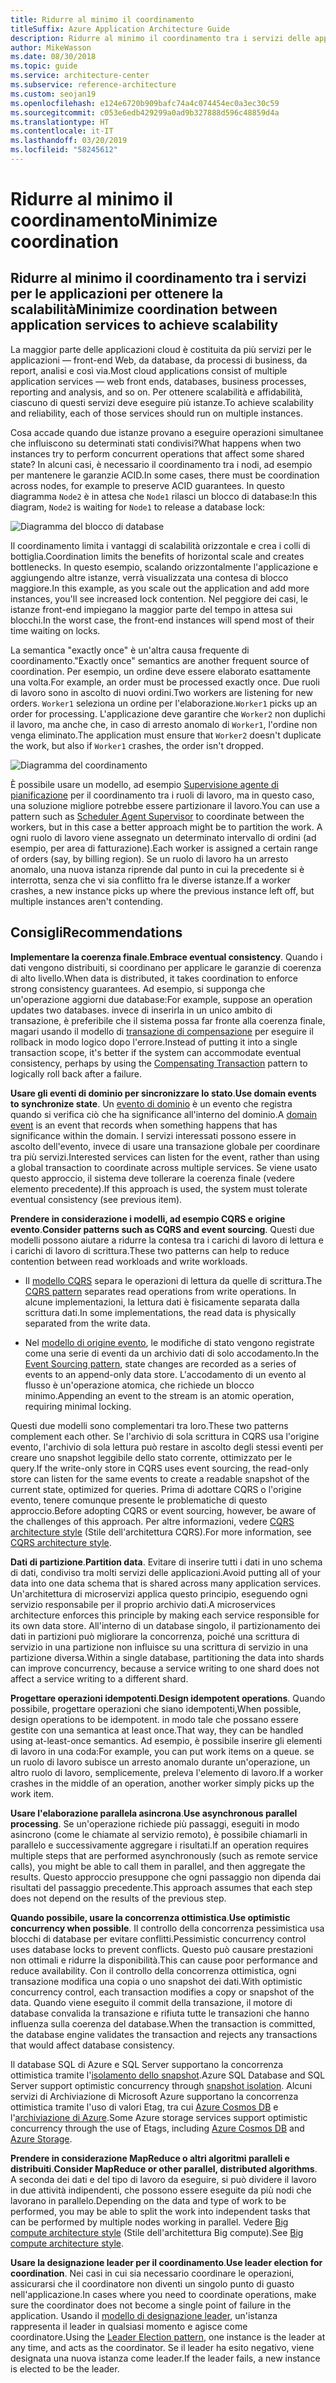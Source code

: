 ```yaml
---
title: Ridurre al minimo il coordinamento
titleSuffix: Azure Application Architecture Guide
description: Ridurre al minimo il coordinamento tra i servizi delle applicazioni per ottenere la scalabilità.
author: MikeWasson
ms.date: 08/30/2018
ms.topic: guide
ms.service: architecture-center
ms.subservice: reference-architecture
ms.custom: seojan19
ms.openlocfilehash: e124e6720b909bafc74a4c074454ec0a3ec30c59
ms.sourcegitcommit: c053e6edb429299a0ad9b327888d596c48859d4a
ms.translationtype: HT
ms.contentlocale: it-IT
ms.lasthandoff: 03/20/2019
ms.locfileid: "58245612"
---
```

# <a name="minimize-coordination"></a><span data-ttu-id="0263c-103">Ridurre al minimo il coordinamento</span><span class="sxs-lookup"><span data-stu-id="0263c-103">Minimize coordination</span></span>

## <a name="minimize-coordination-between-application-services-to-achieve-scalability"></a><span data-ttu-id="0263c-104">Ridurre al minimo il coordinamento tra i servizi per le applicazioni per ottenere la scalabilità</span><span class="sxs-lookup"><span data-stu-id="0263c-104">Minimize coordination between application services to achieve scalability</span></span>

<span data-ttu-id="0263c-105">La maggior parte delle applicazioni cloud è costituita da più servizi per le applicazioni &mdash; front-end Web, da database, da processi di business, da report, analisi e così via.</span><span class="sxs-lookup"><span data-stu-id="0263c-105">Most cloud applications consist of multiple application services &mdash; web front ends, databases, business processes, reporting and analysis, and so on.</span></span> <span data-ttu-id="0263c-106">Per ottenere scalabilità e affidabilità, ciascuno di questi servizi deve eseguire più istanze.</span><span class="sxs-lookup"><span data-stu-id="0263c-106">To achieve scalability and reliability, each of those services should run on multiple instances.</span></span>

<span data-ttu-id="0263c-107">Cosa accade quando due istanze provano a eseguire operazioni simultanee che influiscono su determinati stati condivisi?</span><span class="sxs-lookup"><span data-stu-id="0263c-107">What happens when two instances try to perform concurrent operations that affect some shared state?</span></span> <span data-ttu-id="0263c-108">In alcuni casi, è necessario il coordinamento tra i nodi, ad esempio per mantenere le garanzie ACID.</span><span class="sxs-lookup"><span data-stu-id="0263c-108">In some cases, there must be coordination across nodes, for example to preserve ACID guarantees.</span></span> <span data-ttu-id="0263c-109">In questo diagramma `Node2` è in attesa che `Node1` rilasci un blocco di database:</span><span class="sxs-lookup"><span data-stu-id="0263c-109">In this diagram, `Node2` is waiting for `Node1` to release a database lock:</span></span>

![Diagramma del blocco di database](./images/database-lock.svg)

<span data-ttu-id="0263c-111">Il coordinamento limita i vantaggi di scalabilità orizzontale e crea i colli di bottiglia.</span><span class="sxs-lookup"><span data-stu-id="0263c-111">Coordination limits the benefits of horizontal scale and creates bottlenecks.</span></span> <span data-ttu-id="0263c-112">In questo esempio, scalando orizzontalmente l'applicazione e aggiungendo altre istanze, verrà visualizzata una contesa di blocco maggiore.</span><span class="sxs-lookup"><span data-stu-id="0263c-112">In this example, as you scale out the application and add more instances, you'll see increased lock contention.</span></span> <span data-ttu-id="0263c-113">Nel peggiore dei casi, le istanze front-end impiegano la maggior parte del tempo in attesa sui blocchi.</span><span class="sxs-lookup"><span data-stu-id="0263c-113">In the worst case, the front-end instances will spend most of their time waiting on locks.</span></span>

<span data-ttu-id="0263c-114">La semantica "exactly once" è un'altra causa frequente di coordinamento.</span><span class="sxs-lookup"><span data-stu-id="0263c-114">"Exactly once" semantics are another frequent source of coordination.</span></span> <span data-ttu-id="0263c-115">Per esempio, un ordine deve essere elaborato esattamente una volta.</span><span class="sxs-lookup"><span data-stu-id="0263c-115">For example, an order must be processed exactly once.</span></span> <span data-ttu-id="0263c-116">Due ruoli di lavoro sono in ascolto di nuovi ordini.</span><span class="sxs-lookup"><span data-stu-id="0263c-116">Two workers are listening for new orders.</span></span> <span data-ttu-id="0263c-117">`Worker1` seleziona un ordine per l'elaborazione.</span><span class="sxs-lookup"><span data-stu-id="0263c-117">`Worker1` picks up an order for processing.</span></span> <span data-ttu-id="0263c-118">L'applicazione deve garantire che `Worker2` non duplichi il lavoro, ma anche che, in caso di arresto anomalo di `Worker1`, l'ordine non venga eliminato.</span><span class="sxs-lookup"><span data-stu-id="0263c-118">The application must ensure that `Worker2` doesn't duplicate the work, but also if `Worker1` crashes, the order isn't dropped.</span></span>

![Diagramma del coordinamento](./images/coordination.svg)

<span data-ttu-id="0263c-120">È possibile usare un modello, ad esempio [Supervisione agente di pianificazione][sas-pattern] per il coordinamento tra i ruoli di lavoro, ma in questo caso, una soluzione migliore potrebbe essere partizionare il lavoro.</span><span class="sxs-lookup"><span data-stu-id="0263c-120">You can use a pattern such as [Scheduler Agent Supervisor][sas-pattern] to coordinate between the workers, but in this case a better approach might be to partition the work.</span></span> <span data-ttu-id="0263c-121">A ogni ruolo di lavoro viene assegnato un determinato intervallo di ordini (ad esempio, per area di fatturazione).</span><span class="sxs-lookup"><span data-stu-id="0263c-121">Each worker is assigned a certain range of orders (say, by billing region).</span></span> <span data-ttu-id="0263c-122">Se un ruolo di lavoro ha un arresto anomalo, una nuova istanza riprende dal punto in cui la precedente si è interrotta, senza che vi sia conflitto fra le diverse istanze.</span><span class="sxs-lookup"><span data-stu-id="0263c-122">If a worker crashes, a new instance picks up where the previous instance left off, but multiple instances aren't contending.</span></span>

## <a name="recommendations"></a><span data-ttu-id="0263c-123">Consigli</span><span class="sxs-lookup"><span data-stu-id="0263c-123">Recommendations</span></span>

<span data-ttu-id="0263c-124">**Implementare la coerenza finale**.</span><span class="sxs-lookup"><span data-stu-id="0263c-124">**Embrace eventual consistency**.</span></span> <span data-ttu-id="0263c-125">Quando i dati vengono distribuiti, si coordinano per applicare le garanzie di coerenza di alto livello.</span><span class="sxs-lookup"><span data-stu-id="0263c-125">When data is distributed, it takes coordination to enforce strong consistency guarantees.</span></span> <span data-ttu-id="0263c-126">Ad esempio, si supponga che un'operazione aggiorni due database:</span><span class="sxs-lookup"><span data-stu-id="0263c-126">For example, suppose an operation updates two databases.</span></span> <span data-ttu-id="0263c-127">invece di inserirla in un unico ambito di transazione, è preferibile che il sistema possa far fronte alla coerenza finale, magari usando il modello di [transazione di compensazione][compensating-transaction] per eseguire il rollback in modo logico dopo l'errore.</span><span class="sxs-lookup"><span data-stu-id="0263c-127">Instead of putting it into a single transaction scope, it's better if the system can accommodate eventual consistency, perhaps by using the [Compensating Transaction][compensating-transaction] pattern to logically roll back after a failure.</span></span>

<span data-ttu-id="0263c-128">**Usare gli eventi di dominio per sincronizzare lo stato**.</span><span class="sxs-lookup"><span data-stu-id="0263c-128">**Use domain events to synchronize state**.</span></span> <span data-ttu-id="0263c-129">Un [evento di dominio][domain-event] è un evento che registra quando si verifica ciò che ha significance all'interno del dominio.</span><span class="sxs-lookup"><span data-stu-id="0263c-129">A [domain event][domain-event] is an event that records when something happens that has significance within the domain.</span></span> <span data-ttu-id="0263c-130">I servizi interessati possono essere in ascolto dell'evento, invece di usare una transazione globale per coordinare tra più servizi.</span><span class="sxs-lookup"><span data-stu-id="0263c-130">Interested services can listen for the event, rather than using a global transaction to coordinate across multiple services.</span></span> <span data-ttu-id="0263c-131">Se viene usato questo approccio, il sistema deve tollerare la coerenza finale (vedere elemento precedente).</span><span class="sxs-lookup"><span data-stu-id="0263c-131">If this approach is used, the system must tolerate eventual consistency (see previous item).</span></span>

<span data-ttu-id="0263c-132">**Prendere in considerazione i modelli, ad esempio CQRS e origine evento**.</span><span class="sxs-lookup"><span data-stu-id="0263c-132">**Consider patterns such as CQRS and event sourcing**.</span></span> <span data-ttu-id="0263c-133">Questi due modelli possono aiutare a ridurre la contesa tra i carichi di lavoro di lettura e i carichi di lavoro di scrittura.</span><span class="sxs-lookup"><span data-stu-id="0263c-133">These two patterns can help to reduce contention between read workloads and write workloads.</span></span>

- <span data-ttu-id="0263c-134">Il [modello CQRS][cqrs-pattern] separa le operazioni di lettura da quelle di scrittura.</span><span class="sxs-lookup"><span data-stu-id="0263c-134">The [CQRS pattern][cqrs-pattern] separates read operations from write operations.</span></span> <span data-ttu-id="0263c-135">In alcune implementazioni, la lettura dati è fisicamente separata dalla scrittura dati.</span><span class="sxs-lookup"><span data-stu-id="0263c-135">In some implementations, the read data is physically separated from the write data.</span></span>

- <span data-ttu-id="0263c-136">Nel [modello di origine evento][event-sourcing], le modifiche di stato vengono registrate come una serie di eventi da un archivio dati di solo accodamento.</span><span class="sxs-lookup"><span data-stu-id="0263c-136">In the [Event Sourcing pattern][event-sourcing], state changes are recorded as a series of events to an append-only data store.</span></span> <span data-ttu-id="0263c-137">L'accodamento di un evento al flusso è un'operazione atomica, che richiede un blocco minimo.</span><span class="sxs-lookup"><span data-stu-id="0263c-137">Appending an event to the stream is an atomic operation, requiring minimal locking.</span></span>

<span data-ttu-id="0263c-138">Questi due modelli sono complementari tra loro.</span><span class="sxs-lookup"><span data-stu-id="0263c-138">These two patterns complement each other.</span></span> <span data-ttu-id="0263c-139">Se l'archivio di sola scrittura in CQRS usa l'origine evento, l'archivio di sola lettura può restare in ascolto degli stessi eventi per creare uno snapshot leggibile dello stato corrente, ottimizzato per le query.</span><span class="sxs-lookup"><span data-stu-id="0263c-139">If the write-only store in CQRS uses event sourcing, the read-only store can listen for the same events to create a readable snapshot of the current state, optimized for queries.</span></span> <span data-ttu-id="0263c-140">Prima di adottare CQRS o l'origine evento, tenere comunque presente le problematiche di questo approccio.</span><span class="sxs-lookup"><span data-stu-id="0263c-140">Before adopting CQRS or event sourcing, however, be aware of the challenges of this approach.</span></span> <span data-ttu-id="0263c-141">Per altre informazioni, vedere [CQRS architecture style][cqrs-style] (Stile dell'architettura CQRS).</span><span class="sxs-lookup"><span data-stu-id="0263c-141">For more information, see [CQRS architecture style][cqrs-style].</span></span>

<span data-ttu-id="0263c-142">**Dati di partizione**.</span><span class="sxs-lookup"><span data-stu-id="0263c-142">**Partition data**.</span></span>  <span data-ttu-id="0263c-143">Evitare di inserire tutti i dati in uno schema di dati, condiviso tra molti servizi delle applicazioni.</span><span class="sxs-lookup"><span data-stu-id="0263c-143">Avoid putting all of your data into one data schema that is shared across many application services.</span></span> <span data-ttu-id="0263c-144">Un'architettura di microservizi applica questo principio, eseguendo ogni servizio responsabile per il proprio archivio dati.</span><span class="sxs-lookup"><span data-stu-id="0263c-144">A microservices architecture enforces this principle by making each service responsible for its own data store.</span></span> <span data-ttu-id="0263c-145">All'interno di un database singolo, il partizionamento dei dati in partizioni può migliorare la concorrenza, poiché una scrittura di servizio in una partizione non influisce su una scrittura di servizio in una partizione diversa.</span><span class="sxs-lookup"><span data-stu-id="0263c-145">Within a single database, partitioning the data into shards can improve concurrency, because a service writing to one shard does not affect a service writing to a different shard.</span></span>

<span data-ttu-id="0263c-146">**Progettare operazioni idempotenti**.</span><span class="sxs-lookup"><span data-stu-id="0263c-146">**Design idempotent operations**.</span></span> <span data-ttu-id="0263c-147">Quando possibile, progettare operazioni che siano idempotenti,</span><span class="sxs-lookup"><span data-stu-id="0263c-147">When possible, design operations to be idempotent.</span></span> <span data-ttu-id="0263c-148">in modo tale che possano essere gestite con una semantica at least once.</span><span class="sxs-lookup"><span data-stu-id="0263c-148">That way, they can be handled using at-least-once semantics.</span></span> <span data-ttu-id="0263c-149">Ad esempio, è possibile inserire gli elementi di lavoro in una coda:</span><span class="sxs-lookup"><span data-stu-id="0263c-149">For example, you can put work items on a queue.</span></span> <span data-ttu-id="0263c-150">se un ruolo di lavoro subisce un arresto anomalo durante un'operazione, un altro ruolo di lavoro, semplicemente, preleva l'elemento di lavoro.</span><span class="sxs-lookup"><span data-stu-id="0263c-150">If a worker crashes in the middle of an operation, another worker simply picks up the work item.</span></span>

<span data-ttu-id="0263c-151">**Usare l'elaborazione parallela asincrona**.</span><span class="sxs-lookup"><span data-stu-id="0263c-151">**Use asynchronous parallel processing**.</span></span> <span data-ttu-id="0263c-152">Se un'operazione richiede più passaggi, eseguiti in modo asincrono (come le chiamate al servizio remoto), è possibile chiamarli in parallelo e successivamente aggregare i risultati.</span><span class="sxs-lookup"><span data-stu-id="0263c-152">If an operation requires multiple steps that are performed asynchronously (such as remote service calls), you might be able to call them in parallel, and then aggregate the results.</span></span> <span data-ttu-id="0263c-153">Questo approccio presuppone che ogni passaggio non dipenda dai risultati del passaggio precedente.</span><span class="sxs-lookup"><span data-stu-id="0263c-153">This approach assumes that each step does not depend on the results of the previous step.</span></span>

<span data-ttu-id="0263c-154">**Quando possibile, usare la concorrenza ottimistica**.</span><span class="sxs-lookup"><span data-stu-id="0263c-154">**Use optimistic concurrency when possible**.</span></span> <span data-ttu-id="0263c-155">Il controllo della concorrenza pessimistica usa blocchi di database per evitare conflitti.</span><span class="sxs-lookup"><span data-stu-id="0263c-155">Pessimistic concurrency control uses database locks to prevent conflicts.</span></span> <span data-ttu-id="0263c-156">Questo può causare prestazioni non ottimali e ridurre la disponibilità.</span><span class="sxs-lookup"><span data-stu-id="0263c-156">This can cause poor performance and reduce availability.</span></span> <span data-ttu-id="0263c-157">Con il controllo della concorrenza ottimistica, ogni transazione modifica una copia o uno snapshot dei dati.</span><span class="sxs-lookup"><span data-stu-id="0263c-157">With optimistic concurrency control, each transaction modifies a copy or snapshot of the data.</span></span> <span data-ttu-id="0263c-158">Quando viene eseguito il commit della transazione, il motore di database convalida la transazione e rifiuta tutte le transazioni che hanno influenza sulla coerenza del database.</span><span class="sxs-lookup"><span data-stu-id="0263c-158">When the transaction is committed, the database engine validates the transaction and rejects any transactions that would affect database consistency.</span></span>

<span data-ttu-id="0263c-159">Il database SQL di Azure e SQL Server supportano la concorrenza ottimistica tramite l'[isolamento dello snapshot][sql-snapshot-isolation].</span><span class="sxs-lookup"><span data-stu-id="0263c-159">Azure SQL Database and SQL Server support optimistic concurrency through [snapshot isolation][sql-snapshot-isolation].</span></span> <span data-ttu-id="0263c-160">Alcuni servizi di Archiviazione di Microsoft Azure supportano la concorrenza ottimistica tramite l'uso di valori Etag, tra cui [Azure Cosmos DB][cosmosdb-faq] e l'[archiviazione di Azure][storage-concurrency].</span><span class="sxs-lookup"><span data-stu-id="0263c-160">Some Azure storage services support optimistic concurrency through the use of Etags, including [Azure Cosmos DB][cosmosdb-faq] and [Azure Storage][storage-concurrency].</span></span>

<span data-ttu-id="0263c-161">**Prendere in considerazione MapReduce o altri algoritmi paralleli e distribuiti**.</span><span class="sxs-lookup"><span data-stu-id="0263c-161">**Consider MapReduce or other parallel, distributed algorithms**.</span></span> <span data-ttu-id="0263c-162">A seconda dei dati e del tipo di lavoro da eseguire, si può dividere il lavoro in due attività indipendenti, che possono essere eseguite da più nodi che lavorano in parallelo.</span><span class="sxs-lookup"><span data-stu-id="0263c-162">Depending on the data and type of work to be performed, you may be able to split the work into independent tasks that can be performed by multiple nodes working in parallel.</span></span> <span data-ttu-id="0263c-163">Vedere [Big compute architecture style][big-compute] (Stile dell'architettura Big compute).</span><span class="sxs-lookup"><span data-stu-id="0263c-163">See [Big compute architecture style][big-compute].</span></span>

<span data-ttu-id="0263c-164">**Usare la designazione leader per il coordinamento**.</span><span class="sxs-lookup"><span data-stu-id="0263c-164">**Use leader election for coordination**.</span></span> <span data-ttu-id="0263c-165">Nei casi in cui sia necessario coordinare le operazioni, assicurarsi che il coordinatore non diventi un singolo punto di guasto nell'applicazione.</span><span class="sxs-lookup"><span data-stu-id="0263c-165">In cases where you need to coordinate operations, make sure the coordinator does not become a single point of failure in the application.</span></span> <span data-ttu-id="0263c-166">Usando il [modello di designazione leader][leader-election], un'istanza rappresenta il leader in qualsiasi momento e agisce come coordinatore.</span><span class="sxs-lookup"><span data-stu-id="0263c-166">Using the [Leader Election pattern][leader-election], one instance is the leader at any time, and acts as the coordinator.</span></span> <span data-ttu-id="0263c-167">Se il leader ha esito negativo, viene designata una nuova istanza come leader.</span><span class="sxs-lookup"><span data-stu-id="0263c-167">If the leader fails, a new instance is elected to be the leader.</span></span>

<!-- links -->

[big-compute]: ../architecture-styles/big-compute.md
[compensating-transaction]: ../../patterns/compensating-transaction.md
[cqrs-style]: ../architecture-styles/cqrs.md
[cqrs-pattern]: ../../patterns/cqrs.md
[cosmosdb-faq]: /azure/cosmos-db/faq
[domain-event]: https://martinfowler.com/eaaDev/DomainEvent.html
[event-sourcing]: ../../patterns/event-sourcing.md
[leader-election]: ../../patterns/leader-election.md
[sas-pattern]: ../../patterns/scheduler-agent-supervisor.md
[sql-snapshot-isolation]: /sql/t-sql/statements/set-transaction-isolation-level-transact-sql
[storage-concurrency]: https://azure.microsoft.com/blog/managing-concurrency-in-microsoft-azure-storage-2/